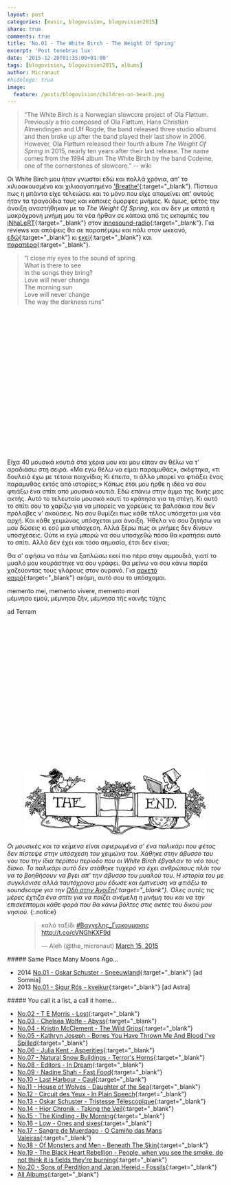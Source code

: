 ```yaml
---
layout: post
categories: [music, blogovision, blogovision2015]
share: true
comments: true
title: 'No.01 - The White Birch - The Weight Of Spring'
excerpt: 'Post tenebras lux'
date: '2015-12-20T01:35:00+01:00'
tags: [blogovision, blogovision2015, albums]
author: Micronaut
#hidelogo: true
image:
  feature: /posts/blogovision/children-on-beach.png
---
```

>&ldquo;The White Birch is a Norwegian slowcore project of Ola Fløttum. Previously a trio composed of Ola Fløttum, Hans Christian Almendingen and Ulf Rogde, the band released three studio albums and then broke up after the band played their last show in 2006. However, Ola Fløttum released their fourth album *The Weight Of Spring* in 2015, nearly ten years after their last release. The name comes from the 1994 album The White Birch by the band Codeine, one of the cornerstones of slowcore.&rdquo; -- wiki

Οι White Birch μου ήταν γνωστοί εδώ και πολλά χρόνια, απ' το xιλιοακουσμένο και χιλιοαγαπημένο ['Breathe'](https://www.youtube.com/watch?v=NxZG62y07lY){:target="_blank"}. Πίστευα πως η μπάντα είχε τελειώσει και το μόνο που είχε απομείνει απ' αυτούς ήταν τα τραγούδια τους και κάποιες όμορφες μνήμες. Κι όμως, φέτος την άνοιξη αναστήθηκαν με το *The Weight Of Spring*, και αν δεν με απατά η μακρόχρονη μνήμη μου τα νέα ήρθαν σε κάποια από τις εκπομπές του [iNhaLeRT](https://www.mixcloud.com/iNhaLeRT/){:target="_blank"} στον [innesound-radio](http://innersound-radio.com/){:target="_blank"}. Για reviews και απόψεις θα σε παραπέμψω και πάλι στον ωκεανό, [εδώ](http://spellbindingmusic.com/the-white-birch-the-weight-of-spring/){:target="_blank"} κι [εκεί](http://blurtonline.com/review/white-birch-the-weight-of-spring/){:target="_blank"} και [παραπέρα](http://lunakafe.com/moon228/no228.php){:target="_blank"}.

>&ldquo;I close my eyes to the sound of spring<br/>
>What is there to see<br/>
>In the songs they bring?<br/>
>Love will never change<br/>
>The morning sun<br/>
>Love will never change<br/>
>The way the darkness runs&rdquo;<br/>

<div class="invisible">
<figure class="center">
	<iframe width="70%" height="325" src="about:blank" data-src="https://www.youtube.com/embed/YMpOJEd5lKc" frameborder="0">&nbsp;</iframe>
</figure>
</div>

Είχα 40 μουσικά κουτιά στα χέρια μου και μου είπαν αν θέλω να τ' αραδιάσω στη σειρά. «Μα εγώ θέλω να είμαι παραμυθάς», σκέφτηκα, «τι δουλειά έχω με τέτοια παιχνίδια; Κι έπειτα, τι άλλο μπορεί να φτιάξει ένας παραμυθάς εκτός από ιστορίες;» Κάπως έτσι μου ήρθε η ιδέα να σου φτιάξω ένα σπίτι από μουσικά κουτιά. Εδώ επάνω στην άμμο της δικής μας ακτής. Αυτό το τελευταίο μουσικό κουτί το κράτησα για τη στέγη. Κι αυτό το σπίτι σου το χαρίζω για να μπορείς να χορεύεις τα βαλσάκια που δεν πρόλαβες ν' ακούσεις. Να σου θυμίζει πως κάθε τέλος υπόσχεται μια νέα αρχή. Και κάθε χειμώνας υπόσχεται μια άνοιξη. Ήθελα να σου ζητήσω να μου δώσεις κι εσύ μια υπόσχεση. Αλλά ξέρω πως οι μνήμες δεν δίνουν υποσχέσεις. Ούτε κι εγώ μπορώ να σου υποσχεθώ πόσο θα κρατήσει αυτό το σπίτι. Αλλά δεν έχει και τόσο σημασία, έτσι δεν είναι;

Θα σ' αφήσω να πάω να ξαπλώσω εκεί πιο πέρα στην αμμουδιά, γιατί το μυαλό μου κουράστηκε να σου γράφει. Θα μείνω να σου κάνω παρέα χαζεύοντας τους γλάρους στον ουρανό. Για [αρκετό καιρό](https://www.youtube.com/watch?v=16pa1rMO4bE){:target="_blank"} ακόμη, αυτό σου το υπόσχομαι. 

memento mei, memento vivere, memento mori<br/>
μέμνησο εμού, μέμνησο ζῆν, μέμνησο τῆς κοινῆς τύχης<br/>

ad Terram

<div class="invisible">
<figure class="center">
	<iframe width="70%" height="325" src="about:blank" data-src="https://www.youtube.com/embed/KcTr2oIP5sc" frameborder="0">&nbsp;</iframe>
</figure>
</div>

<figure class="center">
	<img src="/images/TheEnd.gif" alt="The End" class="center"/>
</figure>

*Οι μουσικές και τα κείμενα είναι αφιερωμένα σ' ένα παλικάρι που φέτος δεν πίστεψε στην υπόσχεση του χειμώνα του. Χάθηκε στην άβυσσο του νου του την ίδια περίπου περίοδο που οι White Birch έβγαλαν το νέο τους δίσκο. Το παλικάρι αυτό δεν στάθηκε τυχερό να έχει ανθρώπους πλάι του να το βοηθήσουν να βγει απ' την άβυσσο του μυαλού του. Η ιστορία του με συγκλόνισε αλλά ταυτόχρονα μου έδωσε και έμπνευση να φτιάξω το soundscape για την  [<i class="fa fa-link"></i>Ωδή στην Άνοιξη](https://www.mixcloud.com/MoonlightFairyTales/life-is-a-waltz-vol14-an-ode-to-spring/){:target="_blank"}. Όλες αυτές τις μέρες έχτιζα ένα σπίτι για να παίζει ανέμελη η μνήμη του και να την επισκέπτομαι κάθε φορά που θα κάνω βόλτες στις ακτές του δικού μου νησιού.*
{:.notice}

<figure class="center">
<blockquote class="twitter-tweet" data-cards="hidden" lang="en"><p lang="el" dir="ltr">καλό ταξίδι <a href="https://twitter.com/hashtag/%CE%92%CE%B1%CE%B3%CE%B3%CE%B5%CE%BB%CE%B7%CF%82_%CE%93%CE%B9%CE%B1%CE%BA%CE%BF%CF%85%CE%BC%CE%B1%CE%BA%CE%B7%CF%82?src=hash">#Βαγγελης_Γιακουμακης</a> <a href="http://t.co/cVNGhKXF9d">http://t.co/cVNGhKXF9d</a></p>&mdash; Aleh (@the_micronaut) <a href="https://twitter.com/the_micronaut/status/577223827358232576">March 15, 2015</a></blockquote>
<script async src="//platform.twitter.com/widgets.js" charset="utf-8"></script>
</figure>

<div class="text-divider"></div>

#####<i class="fa fa-hand-o-right"></i> Same Place Many Moons Ago...
* 2014 [No.01 - Oskar Schuster - Sneeuwland](/music/blogovision/blogovision2014/blogovision2014-no01/){:target="_blank"} [ad Somnia]
* 2013 [No.01 - Sigur Rós - kveikur](/music/blogovision/blogovision2013/blogovision2013-no01/){:target="_blank"} [ad Astra]

#####<i class="fa fa-hand-o-right"></i> You call it a list, a call it home...
* [No.02 - T E Morris - Lost](/music/blogovision/blogovision2015/blogovision2015-no02/){:target="_blank"}
* [No.03 - Chelsea Wolfe - Abyss](/music/blogovision/blogovision2015/blogovision2015-no03/){:target="_blank"}
* [No.04 - Kristin McClement - The Wild Grips](/music/blogovision/blogovision2015/blogovision2015-no04/){:target="_blank"}
* [No.05 - Kathryn Joseph - Bones You Have Thrown Me And Blood I've Spilled](/music/blogovision/blogovision2015/blogovision2015-no05/){:target="_blank"}
* [No.06 - Julia Kent - Asperities](/music/blogovision/blogovision2015/blogovision2015-no06/){:target="_blank"}
* [No.07 - Natural Snow Buildings - Terror's Horns](/music/blogovision/blogovision2015/blogovision2015-no07/){:target="_blank"}
* [No.08 - Editors - In Dream](/music/blogovision/blogovision2015/blogovision2015-no08/){:target="_blank"}
* [No.09 - Nadine Shah - Fast Food](/music/blogovision/blogovision2015/blogovision2015-no09/){:target="_blank"}
* [No.10 - Last Harbour - Caul](/music/blogovision/blogovision2015/blogovision2015-no10/){:target="_blank"}
* [No.11 - House of Wolves - Daughter of the Sea](/music/blogovision/blogovision2015/blogovision2015-no11/){:target="_blank"}
* [No.12 - Circuit des Yeux - In Plain Speech](/music/blogovision/blogovision2015/blogovision2015-no12/){:target="_blank"}
* [No.13 - Oskar Schuster - Tristesse Télescopique](/music/blogovision/blogovision2015/blogovision2015-no13/){:target="_blank"}
* [No.14 - Hior Chronik - Taking the Veil](/music/blogovision/blogovision2015/blogovision2015-no14/){:target="_blank"}
* [No.15 - The Kindling - By Morning](/music/blogovision/blogovision2015/blogovision2015-no15/){:target="_blank"}
* [No.16 - Low - Ones and sixes](/music/blogovision/blogovision2015/blogovision2015-no16/){:target="_blank"}
* [No.17 - Sangre de Muerdago - O Camiño das Mans Valeiras](/music/blogovision/blogovision2015/blogovision2015-no17/){:target="_blank"}
* [No.18 - Of Monsters and Men - Beneath The Skin](/music/blogovision/blogovision2015/blogovision2015-no18/){:target="_blank"}
* [No.19 - The Black Heart Rebellion - People, when you see the smoke, do not think it is fields they're burning](/music/blogovision/blogovision2015/blogovision2015-no19/){:target="_blank"}
* [No.20 - Sons of Perdition and Jaran Hereid - Fossils](/music/blogovision/blogovision2015/blogovision2015-no20/){:target="_blank"}
* [All Albums](/music/new-albums-2015/){:target="_blank"}